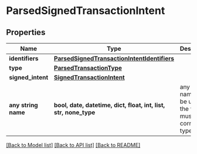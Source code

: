 # ParsedSignedTransactionIntent


## Properties
Name | Type | Description | Notes
------------ | ------------- | ------------- | -------------
**identifiers** | [**ParsedSignedTransactionIntentIdentifiers**](ParsedSignedTransactionIntentIdentifiers.md) |  | 
**type** | [**ParsedTransactionType**](ParsedTransactionType.md) |  | 
**signed_intent** | [**SignedTransactionIntent**](SignedTransactionIntent.md) |  | [optional] 
**any string name** | **bool, date, datetime, dict, float, int, list, str, none_type** | any string name can be used but the value must be the correct type | [optional]

[[Back to Model list]](../README.md#documentation-for-models) [[Back to API list]](../README.md#documentation-for-api-endpoints) [[Back to README]](../README.md)


